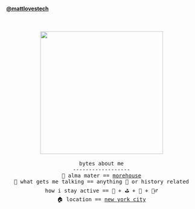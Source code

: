 
<!---
mattlovestech/mattlovestech is a ✨ special ✨ repository because its `README.md` (this file) appears on your GitHub profile.
You can click the Preview link to take a look at your changes.
--->
<!---


--->

#### [@mattlovestech](https://mattlovestech.com)
<p align="center">
  <br><br>
  <img src="http://25.media.tumblr.com/661e0b5c6f6ea9b4685aa700a69ada2e/tumblr_mk60illIWp1qdrzxno1_500.gif"
 width="325px" align="center" > <br/><br/>
  <samp>
bytes about me  <br/>
------------------ <br/>
🏫  alma mater == <a href="http//morehouse.edu"> morehouse </a> <br/> 
🥰  what gets me talking == anything  🏈  or history related <br/>
how i stay active == 🎾 + ⛳ + 🏀 + 🏋️‍♂️ <br/>
🏠   location == <a href="https://discoveratlanta.com/"> new york city </a> <br/>

<br/>



  
  </samp>
  
</p>

